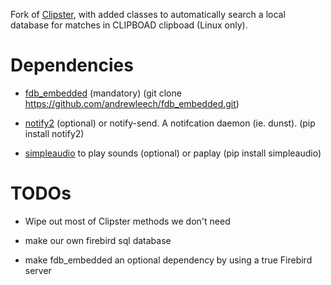 Fork of [Clipster](https://github.com/mrichar1/clipster), with added classes to automatically search a local database
for matches in CLIPBOAD clipboad (Linux only).

# Dependencies

* [fdb_embedded](https://github.com/andrewleech/fdb_embedded) (mandatory) (git clone https://github.com/andrewleech/fdb_embedded.git)

* [notify2](https://pypi.python.org/pypi/notify2) (optional) or notify-send. A notifcation daemon (ie. dunst). (pip install notify2)

* [simpleaudio](https://pypi.python.org/pypi/simpleaudio/) to play sounds (optional) or paplay (pip install simpleaudio)


# TODOs

* Wipe out most of Clipster methods we don't need

* make our own firebird sql database

* make fdb_embedded an optional dependency by using a true Firebird server
